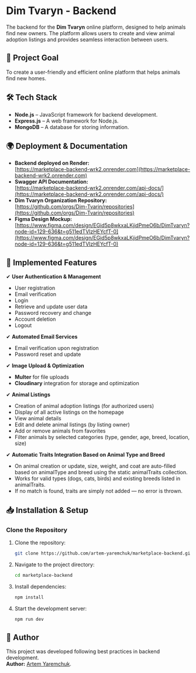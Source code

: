 # Dim Tvaryn - Backend

The backend for the **Dim Tvaryn** online platform, designed to help animals find new owners. The platform allows users to create and view animal adoption listings and provides seamless interaction between users.

## 🚀 Project Goal

To create a user-friendly and efficient online platform that helps animals find new homes.

## 🛠 Tech Stack

- **Node.js** – JavaScript framework for backend development.  
- **Express.js** – A web framework for Node.js.  
- **MongoDB** – A database for storing information.  

## 🌍 Deployment & Documentation

- **Backend deployed on Render:**  
  [https://marketplace-backend-wrk2.onrender.com](https://marketplace-backend-wrk2.onrender.com)  
- **Swagger API Documentation:**  
  [https://marketplace-backend-wrk2.onrender.com/api-docs/](https://marketplace-backend-wrk2.onrender.com/api-docs/)  
- **Dim Tvaryn Organization Repository:**  
  [https://github.com/orgs/Dim-Tvarin/repositories](https://github.com/orgs/Dim-Tvarin/repositories)  
- **Figma Design Mockup:**  
  [https://www.figma.com/design/EGid5p8wkxaLKjidPmeO6b/DimTvaryn?node-id=129-636&t=g511edTVlzHEYcfT-0](https://www.figma.com/design/EGid5p8wkxaLKjidPmeO6b/DimTvaryn?node-id=129-636&t=g511edTVlzHEYcfT-0)  

## 📌 Implemented Features

✔ **User Authentication & Management**  
- User registration  
- Email verification  
- Login  
- Retrieve and update user data  
- Password recovery and change  
- Account deletion  
- Logout  

✔ **Automated Email Services**  
- Email verification upon registration  
- Password reset and update  

✔ **Image Upload & Optimization**  
- **Multer** for file uploads  
- **Cloudinary** integration for storage and optimization  

✔ **Animal Listings**  
- Creation of animal adoption listings (for authorized users)  
- Display of all active listings on the homepage
- View animal details
- Edit and delete animal listings (by listing owner)
- Add or remove animals from favorites
- Filter animals by selected categories (type, gender, age, breed, location, size)

✔ **Automatic Traits Integration Based on Animal Type and Breed**
- On animal creation or update, size, weight, and coat are auto-filled based on animalType and breed using the static animalTraits collection.
- Works for valid types (dogs, cats, birds) and existing breeds listed in animalTraits.
- If no match is found, traits are simply not added — no error is thrown.
  
## 📥 Installation & Setup

### Clone the Repository

1. Clone the repository:

   ```bash
   git clone https://github.com/artem-yaremchuk/marketplace-backend.git

2. Navigate to the project directory:

   ```bash
   cd marketplace-backend

   ```

3. Install dependencies:

   ```bash
   npm install

   ```

4. Start the development server:
   ```bash
   npm run dev
   ```
## 👥 Author

This project was developed following best practices in backend development.  
**Author:** [Artem Yaremchuk](https://github.com/Artem-Yaremchuk).
